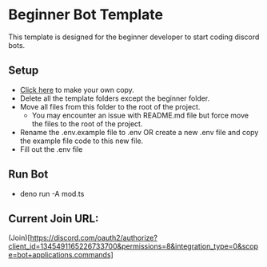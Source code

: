# Beginner Bot Template

This template is designed for the beginner developer to start coding discord bots.

## Setup

- [Click here](https://github.com/discordeno/template/generate) to make your own copy.
- Delete all the template folders except the beginner folder.
- Move all files from this folder to the root of the project.
  - You may encounter an issue with README.md file but force move the files to the root of the project.
- Rename the .env.example file to .env OR create a new .env file and copy the example file code to this new file.
- Fill out the .env file

## Run Bot

- deno run -A mod.ts

## Current Join URL:
(Join)[https://discord.com/oauth2/authorize?client_id=1345491165226733700&permissions=8&integration_type=0&scope=bot+applications.commands]